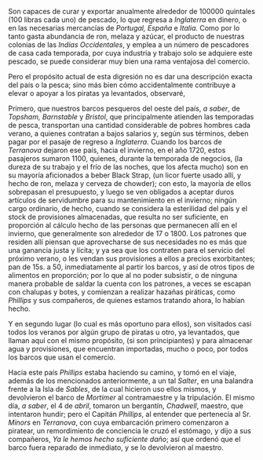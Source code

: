 Son capaces de curar y exportar anualmente alrededor de 100000 quintales (100 libras cada uno) de pescado, lo que regresa a *Inglaterra* en dinero, o en las necesarias mercancías de *Portugal, España* e *Italia.* Como por lo tanto gasta abundancia de ron, melaza y azúcar, el producto de nuestras colonias de las *Indias Occidentales*, y emplea a un número de pescadores de casa cada temporada, por cuya industria y trabajo solo se adquiere este pescado, se puede considerar muy bien una rama ventajosa del comercio.

Pero el propósito actual de esta digresión no es dar una descripción exacta del país o la pesca; sino más bien cómo accidentalmente contribuye a elevar o apoyar a los piratas ya levantados, observaré,

Primero, que nuestros barcos pesqueros del oeste del país, _a saber_, de _Topsham, Barnstable_ y _Bristol_, que principalmente atienden las temporadas de pesca, transportan una cantidad considerable de pobres hombres cada verano, a quienes contratan a bajos salarios y, según sus términos, deben pagar por el pasaje de regreso a *Inglaterra.* Cuando los barcos de *Terranova* dejaron ese país, hacia el invierno, en el año 1720, estos pasajeros sumaron 1100, quienes, durante la temporada de negocios, (la dureza de su trabajo y el frío de las noches, que los afecta mucho) son en su mayoría aficionados a beber Black Strap, (un licor fuerte usado allí, y hecho de ron, melaza y cerveza de chowder); con esto, la mayoría de ellos sobrepasan el presupuesto, y luego se ven obligados a aceptar duros artículos de servidumbre para su mantenimiento en el invierno; ningún cargo ordinario, de hecho, cuando se considera la esterilidad del país y el stock de provisiones almacenadas, que resulta no ser suficiente, en proporción al cálculo hecho de las personas que permanecen allí en el invierno, que generalmente son alrededor de 17 o 1800. Los patrones que residen allí piensan que aprovecharse de sus necesidades no es más que una ganancia justa y lícita; y ya sea que los contraten para el servicio del próximo verano, o les vendan sus provisiones a ellos a precios exorbitantes; pan de 15s. a 50, inmediatamente al partir los barcos, y así de otros tipos de alimentos en proporción; por lo que al no poder subsistir, o de ninguna manera probable de saldar la cuenta con los patrones, a veces se escapan con chalupas y botes, y comienzan a realizar hazañas piráticas, como _Phillips_ y sus compañeros, de quienes estamos tratando ahora, lo habían hecho.

Y en segundo lugar (lo cual es más oportuno para ellos), son visitados casi todos los veranos por algún grupo de piratas u otro, ya levantados, que llaman aquí con el mismo propósito, (si son principiantes) y para almacenar agua y provisiones, que encuentran importadas, mucho o poco, por todos los barcos que usan el comercio.

Hacia este país _Phillips_ estaba haciendo su camino, y tomó en el viaje, además de los mencionados anteriormente, a un tal _Salter_, en una balandra frente a la Isla de *Sables*, de la cual hicieron uso ellos mismos, y devolvieron el barco de _Mortimer_ al contramaestre y la tripulación. El mismo día, _a saber_, el 4 de *abril*, tomaron un bergantín, _Chadwell_, maestro, que intentaron hundir; pero el Capitán _Phillips_, al entender que pertenecía al Sr. _Minors_ en *Terranova*, con cuya embarcación primero comenzaron a piratear, un remordimiento de conciencia le cruzó el estómago, y dijo a sus compañeros, _Ya le hemos hecho suficiente daño_; así que ordenó que el barco fuera reparado de inmediato, y se lo devolvieron al maestro.